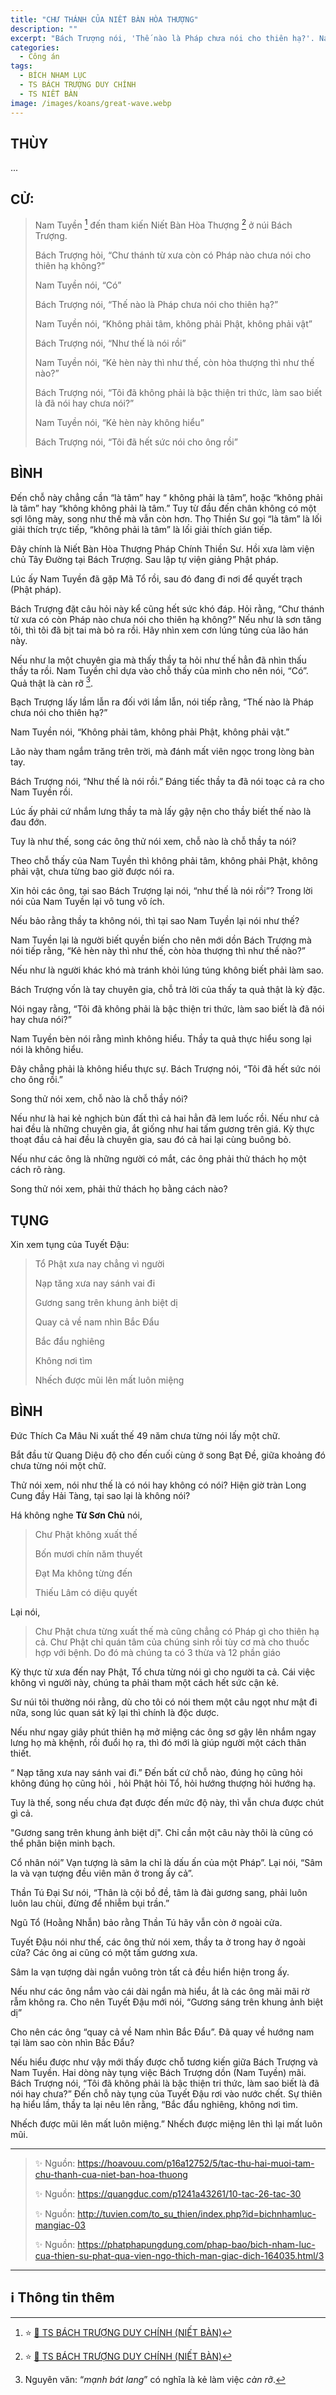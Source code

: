 ```yaml
---
title: "CHƯ THÁNH CỦA NIẾT BÀN HÒA THƯỢNG"
description: ""
excerpt: "Bách Trượng nói, 'Thế nào là Pháp chưa nói cho thiên hạ?'. Nam Tuyền nói, 'Không phải tâm, không phải Phật, không phải vật'"
categories:
  - Công án
tags:
  - BÍCH NHAM LỤC
  - TS BÁCH TRƯỢNG DUY CHÍNH
  - TS NIẾT BÀN
image: /images/koans/great-wave.webp
---
```


## THÙY

...

## CỬ:

> Nam Tuyền [^1] đến tham kiến Niết Bàn Hòa Thượng [^2] ở núi Bách Trượng.
>
> Bách Trượng hỏi, “Chư thánh từ xưa còn có Pháp nào chưa nói cho thiên hạ không?”
>
> Nam Tuyền nói, “Có”
>
> Bách Trượng nói, “Thế nào là Pháp chưa nói cho thiên hạ?”
>
> Nam Tuyền nói, “Không phải tâm, không phải Phật, không phải vật”
>
> Bách Trượng nói, “Như thế là nói rồi”
>
> Nam Tuyền nói, “Kẻ hèn này thì như thế, còn hòa thượng thì như thế nào?”
>
> Bách Trượng nói, “Tôi đã không phải là bậc thiện tri thức, làm sao biết là đã nói hay chưa nói?”
>
> Nam Tuyền nói, “Kẻ hèn này không hiểu”
>
> Bách Trượng nói, “Tôi đã hết sức nói cho ông rồi”

## BÌNH

Đến chỗ này chẳng cần “là tâm” hay “ không phải là tâm”, hoặc “không phải là tâm” hay “không không phải là tâm.”
Tuy từ đầu đến chân không có một sợi lông mày, song như thế mà vẫn còn hơn.
Thọ Thiền Sư gọi “là tâm” là lối giải thích trực tiếp, “không phải là tâm” là lối giải thích gián tiếp.

Đây chính là Niết Bàn Hòa Thượng Pháp Chính Thiền Sư.
Hồi xưa làm viện chủ Tây Đường tại Bách Trượng. Sau lập tự viện giảng Phật pháp.

Lúc ấy Nam Tuyền đã gặp Mã Tổ rồi, sau đó đang đi nơi để quyết trạch (Phật pháp).

Bách Trượng đặt câu hỏi này kể cũng hết sức khó đáp.
Hỏi rằng, “Chư thánh từ xưa có còn Pháp nào chưa nói cho thiên hạ không?”
Nếu như là sơn tăng tôi, thì tôi đã bịt tai mà bỏ ra rồi.
Hãy nhìn xem cơn lúng túng của lão hán này.

Nếu như la một chuyên gia mà thấy thầy ta hỏi như thế hẳn đã nhìn thấu thầy ta rồi.
Nam Tuyền chỉ dựa vào chỗ thấy của mình cho nên nói, “Có”.
Quả thật là càn rỡ [^3].

Bạch Trượng lấy lầm lẫn ra đối với lầm lẫn, nói tiếp rằng, “Thế nào là Pháp chưa nói cho thiên hạ?”

Nam Tuyền nói, “Không phải tâm, không phải Phật, không phải vật.”

Lão này tham ngắm trăng trên trời, mà đánh mất viên ngọc trong lòng bàn tay.

Bách Trượng nói, “Như thế là nói rồi.” Đáng tiếc thầy ta đã nói toạc cả ra cho Nam Tuyền rồi.

Lúc ấy phải cứ nhắm lưng thầy ta mà lấy gậy nện cho thầy biết thế nào là đau đớn.

Tuy là như thế, song các ông thử nói xem, chỗ nào là chỗ thầy ta nói?

Theo chỗ thấy của Nam Tuyền thì không phải tâm, không phải Phật, không phải vật, chưa từng bao giờ được nói ra.

Xin hỏi các ông, tại sao Bách Trượng lại nói, “như thế là nói rồi”? Trong lời nói của Nam Tuyền lại vô tung vô ích.

Nếu bảo rằng thầy ta không nói, thì tại sao Nam Tuyền lại nói như thế?

Nam Tuyền lại là người biết quyền biến cho nên mới dồn Bách Trượng mà nói tiếp rằng, “Kẻ hèn này thì như thế, còn hòa thượng thì như thế nào?”

Nếu như là người khác khó mà tránh khỏi lúng túng không biết phải làm sao.

Bách Trượng vốn là tay chuyên gia, chỗ trả lời của thấy ta quả thật là kỳ đặc.

Nói ngay rằng, “Tôi đã không phải là bậc thiện tri thức, làm sao biết là đã nói hay chưa nói?”

Nam Tuyền bèn nói rằng mình không hiểu. Thầy ta quả thực hiểu song lại nói là không hiểu.

Đây chẳng phải là không hiểu thực sự. Bách Trượng nói, “Tôi đã hết sức nói cho ông rồi.”

Song thử nói xem, chỗ nào là chỗ thầy nói?

Nếu như là hai kẻ nghịch bùn đất thì cả hai hẳn đã lem luốc rồi.
Nếu như cả hai đều là những chuyên gia, ắt giống như hai tấm gương trên giá.
Kỳ thực thoạt đầu cả hai đều là chuyên gia, sau đó cả hai lại cùng buông bỏ.

Nếu như các ông là những người có mắt, các ông phải thử thách họ một cách rõ ràng.

Song thử nói xem, phải thử thách họ bằng cách nào?

## TỤNG

Xin xem tụng của Tuyết Đậu:

> Tổ Phật xưa nay chẳng vì người
>
> Nạp tăng xưa nay sánh vai đi
>
> Gương sang trên khung ảnh biệt dị
>
> Quay cả về nam nhìn Bắc Đẩu
>
> Bắc đẩu nghiêng
>
> Không nơi tìm
>
> Nhếch được mũi lên mất luôn miệng

## BÌNH

Đức Thích Ca Mâu Ni xuất thế 49 năm chưa từng nói lấy một chữ.

Bắt đầu từ Quang Diệu độ cho đến cuối cùng ở song Bạt Đề, giữa khoảng đó chưa từng nói một chữ.

Thử nói xem, nói như thế là có nói hay không có nói? Hiện giờ tràn Long Cung đầy Hải Tàng, tại sao lại là không nói?

Há không nghe **Từ Sơn Chủ** nói,

> Chư Phật không xuất thế
>
> Bốn mươi chín năm thuyết
>
> Đạt Ma không từng đến
>
> Thiếu Lâm có diệu quyết

Lại nói,

> Chư Phật chưa từng xuất thế mà cũng chẳng có Pháp gì cho thiên hạ cả.
> Chư Phật chỉ quán tâm của chúng sinh rồi tùy cơ mà cho thuốc hợp với bệnh.
> Do đó mà chúng ta có 3 thừa và 12 phần giáo

Kỳ thực từ xưa đến nay Phật, Tổ chưa từng nói gì cho người ta cả. Cái việc không vì người này, chúng ta phải tham một cách hết sức cận kẻ.

Sư núi tôi thường nói rằng, dù cho tôi có nói them một câu ngọt như mật đi nữa, song lúc quan sát kỹ lại thì chính là độc dược.

Nếu như ngay giây phút thiên hạ mở miệng các ông sơ gậy lên nhắm ngay lưng họ mà khệnh, rồi đuổi họ ra, thì đó mới là giúp người một cách thân thiết.

“ Nạp tăng xưa nay sánh vai đi.” Đến bất cứ chỗ nào, đúng họ cũng hỏi không đúng họ cũng hỏi , hỏi Phật hỏi Tổ, hỏi hướng thượng hỏi hướng hạ.

Tuy là thế, song nếu chưa đạt được đến mức độ này, thì vẫn chưa được chút gì cả.

"Gương sang trên khung ảnh biệt dị". Chỉ cần một câu này thôi là cũng có thể phân biện minh bạch.

Cổ nhân nói” Vạn tượng là sâm la chỉ là dấu ấn của một Pháp”. Lại nói, “Sâm la và vạn tượng đều viên mãn ở trong ấy cả”.

Thần Tú Đại Sư nói, “Thân là cội bồ đề, tâm là đài gương sang, phải luôn luôn lau chùi, đừng để nhiễm bụi trần.”

Ngũ Tổ (Hoằng Nhẫn) bảo rằng Thần Tú hãy vẫn còn ở ngoài cửa.

Tuyết Đậu nói như thế, các ông thử nói xem, thầy ta ở trong hay ở ngoài cửa? Các ông ai cũng có một tấm gương xưa.

Sâm la vạn tượng dài ngắn vuông tròn tất cả đều hiển hiện trong ấy.

Nếu như các ông nắm vào cái dài ngắn mà hiểu, ắt là các ông mãi mãi rờ rẫm không ra. Cho nên Tuyết Đậu mới nói, “Gương sáng trên khung ảnh biệt dị”

Cho nên các ông “quay cả về Nam nhìn Bắc Đẩu”. Đã quay về hướng nam tại làm sao còn nhìn Bắc Đẩu?

Nếu hiểu được như vậy mới thấy được chỗ tương kiến giữa Bách Trượng và Nam Tuyền. Hai dòng này tụng việc Bách Trượng dồn (Nam Tuyền) mãi. Bách Trượng nói, “Tôi đã không phải là bậc thiện tri thức, làm sao biết là đã nói hay chưa?” Đến chỗ này tụng của Tuyết Đậu rơi vào nước chết. Sự thiên hạ hiểu lầm, thầy ta lại nêu lên rằng, “Bắc đẩu nghiêng, không nơi tìm.

Nhếch được mũi lên mất luôn miệng.” Nhếch được miệng lên thì lại mất luôn mũi.

<hr class="blog-rule" />

> ✨ Nguồn: https://hoavouu.com/p16a12752/5/tac-thu-hai-muoi-tam-chu-thanh-cua-niet-ban-hoa-thuong
>
> ✨ Nguồn: https://quangduc.com/p1241a43261/10-tac-26-tac-30
>
> ✨ Nguồn: http://tuvien.com/to_su_thien/index.php?id=bichnhamluc-mangiac-03
>
> ✨ Nguồn: https://phatphapungdung.com/phap-bao/bich-nham-luc-cua-thien-su-phat-qua-vien-ngo-thich-man-giac-dich-164035.html/3

<hr class="blog-rule" />

## ℹ️ Thông tin thêm

[^1]: ⭐️ <a href="/masters/ts-bach-truong-duy-chinh/" target="_blank">🔗 TS BÁCH TRƯỢNG DUY CHÍNH (NIẾT BÀN)</a>

[^2]: ⭐️ <a href="https://nigioikhatsi.net/thien/duy-chinh-dau-voi-nam-tuyen.html" target="_blank">🔗 TS BÁCH TRƯỢNG DUY CHÍNH (NIẾT BÀN)</a>

[^3]: Nguyên văn: “_mạnh bát lang_” có nghĩa là kẻ làm việc _càn rỡ_.

